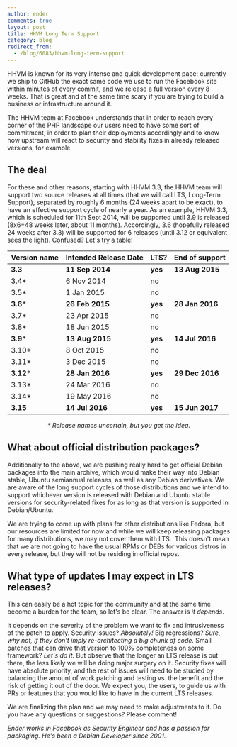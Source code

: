 ```yaml
---
author: ender
comments: true
layout: post
title: HHVM Long Term Support
category: blog
redirect_from:
  - /blog/6083/hhvm-long-term-support
---
```


HHVM is known for its very intense and quick development pace: currently we ship to GitHub the exact same code we use to run the Facebook site within minutes of every commit, and we release a full version every 8 weeks. That is great and at the same time scary if you are trying to build a business or infrastructure around it.

The HHVM team at Facebook understands that in order to reach every corner of the PHP landscape our users need to have some sort of commitment, in order to plan their deployments accordingly and to know how upstream will react to security and stability fixes in already released versions, for example.


## The deal


For these and other reasons, starting with HHVM 3.3, the HHVM team will support two source releases at all times (that we will call LTS, Long-Term Support), separated by roughly 6 months (24 weeks apart to be exact), to have an effective support cycle of nearly a year. As an example, HHVM 3.3, which is scheduled for 11th Sept 2014, will be supported until 3.9 is released (8x6=48 weeks later, about 11 months). Accordingly, 3.6 (hopefully released 24 weeks after 3.3) will be supported for 6 releases (until 3.12 or equivalent sees the light). Confused? Let's try a table!


Version name | Intended Release Date | LTS? | End of support
------------ | --------------------- | ---- | --------------
**3.3** | **11 Sep 2014** | **yes** | **13 Aug 2015**
3.4* | 6 Nov 2014 | no |
3.5* | 1 Jan 2015 | no |
**3.6*** | **26 Feb 2015** | **yes** | **28 Jan 2016**
3.7* | 23 Apr 2015 | no |
3.8* | 18 Jun 2015 | no |
**3.9*** | **13 Aug 2015**	| **yes** | **14 Jul 2016**
3.10* | 8 Oct 2015 | no |
3.11* | 3 Dec 2015 | no |
**3.12*** | **28 Jan 2016** | **yes** | **29 Dec 2016**
3.13* | 24 Mar 2016 | no |
3.14* | 19 May 2016 | no |
**3.15** | **14 Jul 2016** | **yes** | **15 Jun 2017**

<center><i>* Release names uncertain, but you get the idea.</i></center>


## What about official distribution packages?


Additionally to the above, we are pushing really hard to get official Debian packages into the main archive, which would make their way into Debian stable, Ubuntu semiannual releases, as well as any Debian derivatives. We are aware of the long support cycles of those distributions and we intend to support whichever version is released with Debian and Ubuntu stable versions for security-related fixes for as long as that version is supported in Debian/Ubuntu.

We are trying to come up with plans for other distributions like Fedora, but our resources are limited for now and while we will keep releasing packages for many distributions, we may not cover them with LTS.  This doesn't mean that we are not going to have the usual RPMs or DEBs for various distros in every release, but they will not be residing in official repos.


## What type of updates I may expect in LTS releases?


This can easily be a hot topic for the community and at the same time become a burden for the team, so let's be clear. The answer is _it depends_.

It depends on the severity of the problem we want to fix and intrusiveness of the patch to apply. Security issues? _Absolutely!_ Big regressions? _Sure, why not, if they don't imply re-architecting a big chunk of code._ Small patches that can drive that version to 100% completeness on some framework? _Let's do it._ But observe that the longer an LTS release is out there, the less likely we will be doing major surgery on it. Security fixes will have absolute priority, and the rest of issues will need to be studied by balancing the amount of work patching and testing vs. the benefit and the risk of getting it out of the door. We expect you, the users, to guide us with PRs or features that you would like to have in the current LTS releases.

We are finalizing the plan and we may need to make adjustments to it. Do you have any questions or suggestions? Please comment!

_Ender works in Facebook as Security Engineer and has a passion for packaging. He's been a Debian Developer since 2001._

